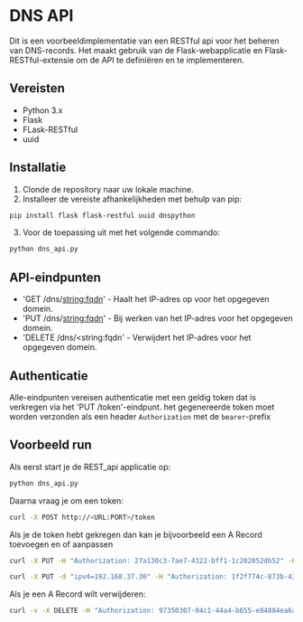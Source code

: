 # DNS API

Dit is een voorbeeldimplementatie van een RESTful api voor het beheren van DNS-records. Het maakt gebruik van de 
Flask-webapplicatie en Flask-RESTful-extensie om de API te definiëren en te implementeren.

## Vereisten

- Python 3.x
- Flask
- FLask-RESTful
- uuid

## Installatie

1. Clonde de repository naar uw lokale machine.
2. Installeer de vereiste afhankelijkheden met behulp van pip: 
```bash
pip install flask flask-restful uuid dnspython
```
3. Voor de toepassing uit met het volgende commando:
```bash
python dns_api.py
```

## API-eindpunten
- 'GET /dns/<string:fqdn>' - Haalt het IP-adres op voor het opgegeven domein.
- 'PUT /dns/<string:fqdn>' - Bij werken van het IP-adres voor het opgegeven domein.
- 'DELETE /dns/<string:fqdn' - Verwijdert het IP-adres voor het opgegeven domein. 

## Authenticatie

Alle-eindpunten vereisen authenticatie met een geldig token dat is verkregen via het 'PUT /token'-eindpunt. het gegenereerde
token moet worden verzonden als een header `Authorization` met de `bearer`-prefix

## Voorbeeld run

Als eerst start je de REST_api applicatie op:
```bash
python dns_api.py
```

Daarna vraag je om een token:
```bash
curl -X POST http://<URL:PORT>/token
```

Als je de token hebt gekregen dan kan je bijvoorbeeld een A Record toevoegen en of aanpassen
```bash
curl -X PUT -H "Authorization: 27a130c3-7ae7-4322-bff1-1c202052db52" -H "Content-Type: application/json" -d '{"ipv4": "192.168.1.100"}' http://192.168.37.132:5000/dns/test4.cli.test
```

```bash
curl -X PUT -d "ipv4=192.168.37.30" -H "Authorization: 1f2f774c-873b-4308-a73a-617061b8dbd4" http://localhost:5000/dns/kaas30.cli.test
```

Als je een A Record wilt verwijderen:
```bash
curl -v -X DELETE -H "Authorization: 97350307-04c1-44a4-b655-e84884ea6a36" http://192.168.37.132:5000/dns/test.cli.test
```




